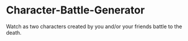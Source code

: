 # Character-Battle-Generator
Watch as two characters created by you and/or your friends battle to the death.

